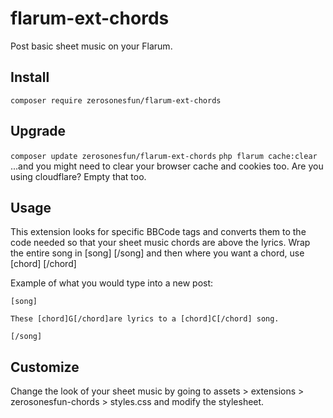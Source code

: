 # flarum-ext-chords

Post basic sheet music on your Flarum.

## Install

`composer require zerosonesfun/flarum-ext-chords`

## Upgrade

`composer update zerosonesfun/flarum-ext-chords`
`php flarum cache:clear`
...and you might need to clear your browser cache and cookies too. Are you using cloudflare? Empty that too.

## Usage

This extension looks for specific BBCode tags and converts them to the code needed so that your sheet music chords are above the lyrics. Wrap the entire song in [song] [/song] and then where you want a chord, use [chord] [/chord]

Example of what you would type into a new post:
~~~
[song]

These [chord]G[/chord]are lyrics to a [chord]C[/chord] song.

[/song]
~~~

## Customize

Change the look of your sheet music by going to assets > extensions > zerosonesfun-chords > styles.css and modify the stylesheet.
